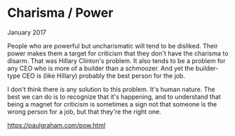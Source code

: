 # Charisma / Power

January 2017

People who are powerful but uncharismatic will tend to be disliked. Their power makes them a target for criticism that they don't have the charisma to disarm. That was Hillary Clinton's problem. It also tends to be a problem for any CEO who is more of a builder than a schmoozer. And yet the builder-type CEO is (like Hillary) probably the best person for the job.

I don't think there is any solution to this problem. It's human nature. The best we can do is to recognize that it's happening, and to understand that being a magnet for criticism is sometimes a sign not that someone is the wrong person for a job, but that they're the right one.

https://paulgraham.com/pow.html
